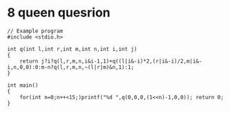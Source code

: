 # 8 queen quesrion
    // Example program
    #include <stdio.h>

    int q(int l,int r,int m,int n,int i,int j)
    {
        return j?i?q(l,r,m,n,i&i-1,1)+q((l|i&-i)*2,(r|i&-i)/2,m|i&-i,n,0,0):0:m-n?q(l,r,m,n,~(l|r|m)&n,1):1;
    }

    int main()
    {
        for(int n=0;n++<15;)printf("%d ",q(0,0,0,(1<<n)-1,0,0)); return 0;
    }
